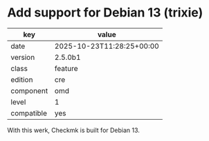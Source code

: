 [//]: # (werk v2)
# Add support for Debian 13 (trixie)

key        | value
---------- | ---
date       | 2025-10-23T11:28:25+00:00
version    | 2.5.0b1
class      | feature
edition    | cre
component  | omd
level      | 1
compatible | yes

With this werk, Checkmk is built for Debian 13.
